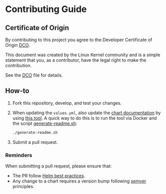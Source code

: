 
# Contributing Guide

## Certificate of Origin

By contributing to this project you agree to the Developer Certificate of Origin [DCO](../DCO).

This document was created by the Linux Kernel community and is a simple statement that you, as a contributor, have the legal right to make the contribution.

See the [DCO](../DCO) file for details.

## How-to

1. Fork this repository, develop, and test your changes.
2. When updating the `values.yml`, also update the [chart documentation](./charts/vaultwarden/README.md) by using [this tool](https://github.com/bitnami-labs/readme-generator-for-helm). A quick way to do this is to run the tool via Docker and the script [generate-readme.sh](generate-readme.sh):

    ```bash
    ./generate-readme.sh
    ```

3. Submit a pull request.

### Reminders

When submitting a pull request, please ensure that:

- The PR follow [Helm best practices](https://helm.sh/docs/chart_best_practices/).
- Any change to a chart requires a version bump following [semver](https://semver.org/) principles.
